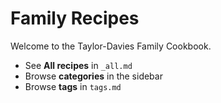 # Family Recipes

Welcome to the Taylor-Davies Family Cookbook.

- See **All recipes** in `_all.md`
- Browse **categories** in the sidebar
- Browse **tags** in `tags.md`
